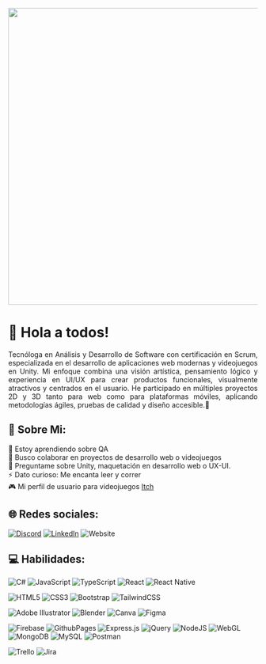 <p align="center">
  <img src="https://user-images.githubusercontent.com/104279565/210019241-ebb826a2-7377-4480-a470-dc58bc951c89.gif" width=600> 
</p>

# 👋 Hola a todos!
<p align="justify">Tecnóloga en Análisis y Desarrollo de Software con certificación en Scrum, especializada en el desarrollo de aplicaciones web modernas y videojuegos en Unity. Mi enfoque combina una visión artística, pensamiento lógico y experiencia en UI/UX para crear productos funcionales, visualmente atractivos y centrados en el usuario. He participado en múltiples proyectos 2D y 3D tanto para web como para plataformas móviles, aplicando metodologías ágiles, pruebas de calidad y diseño accesible.🥰</p>

## 💫 Sobre Mi:
🌱 Estoy aprendiendo sobre QA<br>
👯 Busco colaborar en proyectos de desarrollo web o videojuegos<br>
💬 Preguntame sobre Unity, maquetación en desarrollo web o UX-UI.<br>
⚡ Dato curioso: Me encanta leer y correr<br>
🎮 Mi perfil de usuario para videojuegos [Itch<br>](https://andreamejia.itch.io/)

## 🌐 Redes sociales:
[![Discord](https://img.shields.io/badge/Discord-%237289DA.svg?logo=discord&logoColor=white)](https://discord.gg/andrea_mejia) [![LinkedIn](https://img.shields.io/badge/LinkedIn-%230077B5.svg?logo=linkedin&logoColor=white)](https://www.linkedin.com/in/andrea-mejia95/) ![Website](https://portafolio-andrea-mejia.vercel.app/)
<br>

## 💻 Habilidades:
![C#](https://img.shields.io/badge/c%23-%23239120.svg?style=for-the-badge&logo=csharp&logoColor=white) ![JavaScript](https://img.shields.io/badge/javascript-%23323330.svg?style=for-the-badge&logo=javascript&logoColor=%23F7DF1E) ![TypeScript](https://img.shields.io/badge/typescript-%23007ACC.svg?style=for-the-badge&logo=typescript&logoColor=white) ![React](https://img.shields.io/badge/react-%2320232a.svg?style=for-the-badge&logo=react&logoColor=%2361DAFB) ![React Native](https://img.shields.io/badge/react_native-%2320232a.svg?style=for-the-badge&logo=react&logoColor=%2361DAFB)

![HTML5](https://img.shields.io/badge/html5-%23E34F26.svg?style=for-the-badge&logo=html5&logoColor=white) ![CSS3](https://img.shields.io/badge/css3-%231572B6.svg?style=for-the-badge&logo=css3&logoColor=white) ![Bootstrap](https://img.shields.io/badge/bootstrap-%238511FA.svg?style=for-the-badge&logo=bootstrap&logoColor=white) ![TailwindCSS](https://img.shields.io/badge/tailwindcss-%2338B2AC.svg?style=for-the-badge&logo=tailwind-css&logoColor=white)

![Adobe Illustrator](https://img.shields.io/badge/adobe%20illustrator-%23FF9A00.svg?style=for-the-badge&logo=adobe%20illustrator&logoColor=white) ![Blender](https://img.shields.io/badge/blender-%23F5792A.svg?style=for-the-badge&logo=blender&logoColor=white) ![Canva](https://img.shields.io/badge/Canva-%2300C4CC.svg?style=for-the-badge&logo=Canva&logoColor=white) ![Figma](https://img.shields.io/badge/figma-%23F24E1E.svg?style=for-the-badge&logo=figma&logoColor=white)

![Firebase](https://img.shields.io/badge/firebase-%23039BE5.svg?style=for-the-badge&logo=firebase) ![GithubPages](https://img.shields.io/badge/github%20pages-121013?style=for-the-badge&logo=github&logoColor=white)  ![Express.js](https://img.shields.io/badge/express.js-%23404d59.svg?style=for-the-badge&logo=express&logoColor=%2361DAFB) ![jQuery](https://img.shields.io/badge/jquery-%230769AD.svg?style=for-the-badge&logo=jquery&logoColor=white) ![NodeJS](https://img.shields.io/badge/node.js-6DA55F?style=for-the-badge&logo=node.js&logoColor=white)   ![WebGL](https://img.shields.io/badge/WebGL-990000?logo=webgl&logoColor=white&style=for-the-badge) ![MongoDB](https://img.shields.io/badge/MongoDB-%234ea94b.svg?style=for-the-badge&logo=mongodb&logoColor=white) ![MySQL](https://img.shields.io/badge/mysql-%2300000f.svg?style=for-the-badge&logo=mysql&logoColor=white)  ![Postman](https://img.shields.io/badge/Postman-FF6C37?style=for-the-badge&logo=postman&logoColor=white) 

![Trello](https://img.shields.io/badge/Trello-%23026AA7.svg?style=for-the-badge&logo=Trello&logoColor=white) ![Jira](https://img.shields.io/badge/jira-%230A0FFF.svg?style=for-the-badge&logo=jira&logoColor=white)
<br>

<!-- Proudly created with GPRM ( https://gprm.itsvg.in ) -->
